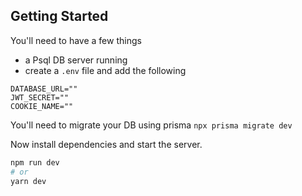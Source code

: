 ## Getting Started

You'll need to have a few things

- a Psql DB server running
- create a `.env` file and add the following

```env
DATABASE_URL=""
JWT_SECRET=""
COOKIE_NAME=""
```

You'll need to migrate your DB using prisma
`npx prisma migrate dev`

Now install dependencies and start the server.

```bash
npm run dev
# or
yarn dev
```

